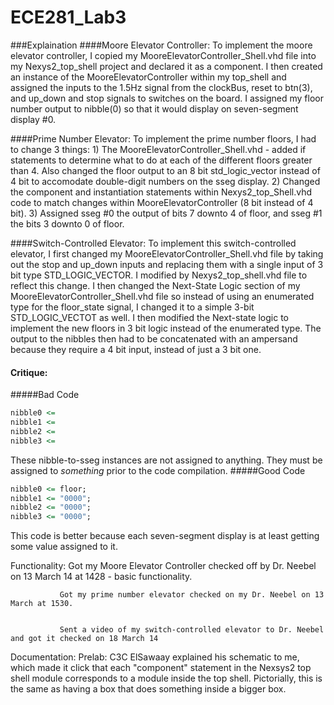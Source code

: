 ECE281_Lab3
===========
###Explaination
####Moore Elevator Controller:
  To implement the moore elevator controller, I copied my MooreElevatorController_Shell.vhd file into my Nexys2_top_shell project and declared it as a component. I then created an instance of the MooreElevatorController within my top_shell and assigned the inputs to the 1.5Hz signal from the clockBus, reset to btn(3), and up_down and stop signals to switches on the board. I assigned my floor number output to nibble(0) so that it would display on seven-segment display #0. 
  
####Prime Number Elevator:
  To implement the prime number floors, I had to change 3 things: 1) The MooreElevatorController_Shell.vhd - added if statements to determine what to do at each of the different floors greater than 4. Also changed the floor output to an 8 bit std_logic_vector instead of 4 bit to accomodate double-digit numbers on the sseg display. 2) Changed the component and instantiation statements within Nexys2_top_Shell.vhd code to match changes within MooreElevatorController (8 bit instead of 4 bit). 3) Assigned sseg #0 the output of bits 7 downto 4 of floor, and sseg #1 the bits 3 downto 0 of floor.
  
####Switch-Controlled Elevator:
  To implement this switch-controlled elevator, I first changed my MooreElevatorController_Shell.vhd file by taking out the stop and up_down inputs and replacing them with a single input of 3 bit type STD_LOGIC_VECTOR. I modified by Nexys2_top_shell.vhd file to reflect this change. I then changed the Next-State Logic section of my MooreElevatorController_Shell.vhd file so instead of using an enumerated type for the floor_state signal, I changed it to a simple 3-bit STD_LOGIC_VECTOT as well. I then modified the Next-state logic to implement the new floors in 3 bit logic instead of the enumerated type. The output to the nibbles then had to be concatenated with an ampersand because they require a 4 bit input, instead of just a 3 bit one.
  
#### Critique:
#####Bad Code
```vhdl
nibble0 <= 
nibble1 <= 
nibble2 <= 
nibble3 <= 
```
These nibble-to-sseg instances are not assigned to anything. They must be assigned to _something_ prior to the code compilation. 
#####Good Code
```vhdl
nibble0 <= floor;
nibble1 <= "0000";
nibble2 <= "0000";
nibble3 <= "0000";
```
This code is better because each seven-segment display is at least getting some value assigned to it.

Functionality: Got my Moore Elevator Controller checked off by Dr. Neebel on 13 March 14 at 1428 - basic functionality.

               Got my prime number elevator checked on my Dr. Neebel on 13 March at 1530. 
               
               
               Sent a video of my switch-controlled elevator to Dr. Neebel and got it checked on 18 March 14


Documentation: Prelab: C3C ElSawaay explained his schematic to me, which made it click that each "component" statement in the Nexsys2 top shell module corresponds to a module inside the top shell. Pictorially, this is the same as having a box that does something inside a bigger box.

